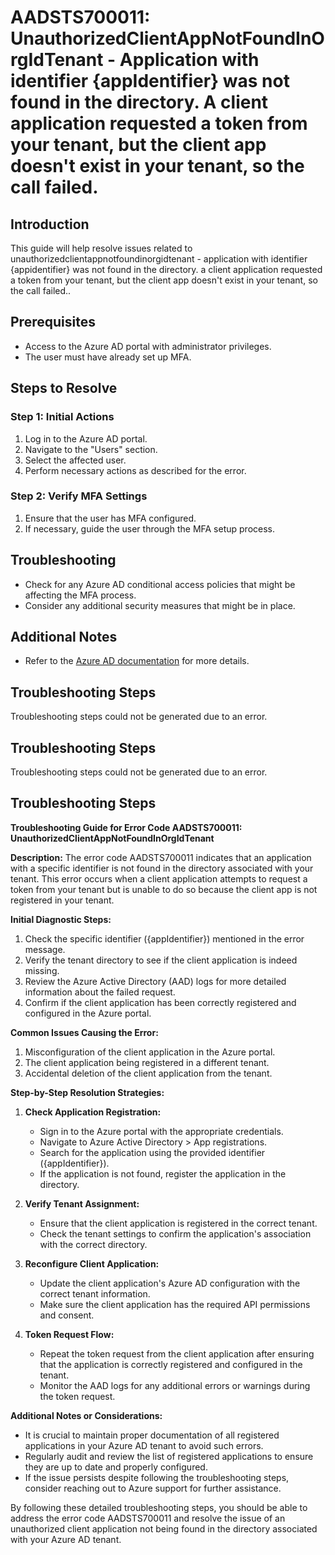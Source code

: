 # AADSTS700011: UnauthorizedClientAppNotFoundInOrgIdTenant - Application with identifier {appIdentifier} was not found in the directory. A client application requested a token from your tenant, but the client app doesn't exist in your tenant, so the call failed.

## Introduction
This guide will help resolve issues related to unauthorizedclientappnotfoundinorgidtenant - application with identifier {appidentifier} was not found in the directory. a client application requested a token from your tenant, but the client app doesn't exist in your tenant, so the call failed..

## Prerequisites
- Access to the Azure AD portal with administrator privileges.
- The user must have already set up MFA.

## Steps to Resolve

### Step 1: Initial Actions
1. Log in to the Azure AD portal.
2. Navigate to the "Users" section.
3. Select the affected user.
4. Perform necessary actions as described for the error.

### Step 2: Verify MFA Settings
1. Ensure that the user has MFA configured.
2. If necessary, guide the user through the MFA setup process.

## Troubleshooting
- Check for any Azure AD conditional access policies that might be affecting the MFA process.
- Consider any additional security measures that might be in place.

## Additional Notes
- Refer to the [Azure AD documentation](https://learn.microsoft.com/en-us/azure/active-directory/) for more details.


## Troubleshooting Steps
Troubleshooting steps could not be generated due to an error.

## Troubleshooting Steps
Troubleshooting steps could not be generated due to an error.

## Troubleshooting Steps
**Troubleshooting Guide for Error Code AADSTS700011: UnauthorizedClientAppNotFoundInOrgIdTenant**

**Description:**
The error code AADSTS700011 indicates that an application with a specific identifier is not found in the directory associated with your tenant. This error occurs when a client application attempts to request a token from your tenant but is unable to do so because the client app is not registered in your tenant.

**Initial Diagnostic Steps:**
1. Check the specific identifier ({appIdentifier}) mentioned in the error message.
2. Verify the tenant directory to see if the client application is indeed missing.
3. Review the Azure Active Directory (AAD) logs for more detailed information about the failed request.
4. Confirm if the client application has been correctly registered and configured in the Azure portal.

**Common Issues Causing the Error:**
1. Misconfiguration of the client application in the Azure portal.
2. The client application being registered in a different tenant.
3. Accidental deletion of the client application from the tenant.

**Step-by-Step Resolution Strategies:**
1. **Check Application Registration:**
    - Sign in to the Azure portal with the appropriate credentials.
    - Navigate to Azure Active Directory > App registrations.
    - Search for the application using the provided identifier ({appIdentifier}).
    - If the application is not found, register the application in the directory.

2. **Verify Tenant Assignment:**
    - Ensure that the client application is registered in the correct tenant.
    - Check the tenant settings to confirm the application's association with the correct directory.

3. **Reconfigure Client Application:**
    - Update the client application's Azure AD configuration with the correct tenant information.
    - Make sure the client application has the required API permissions and consent.

4. **Token Request Flow:**
    - Repeat the token request from the client application after ensuring that the application is correctly registered and configured in the tenant.
    - Monitor the AAD logs for any additional errors or warnings during the token request.

**Additional Notes or Considerations:**
- It is crucial to maintain proper documentation of all registered applications in your Azure AD tenant to avoid such errors.
- Regularly audit and review the list of registered applications to ensure they are up to date and properly configured.
- If the issue persists despite following the troubleshooting steps, consider reaching out to Azure support for further assistance.

By following these detailed troubleshooting steps, you should be able to address the error code AADSTS700011 and resolve the issue of an unauthorized client application not being found in the directory associated with your Azure AD tenant.